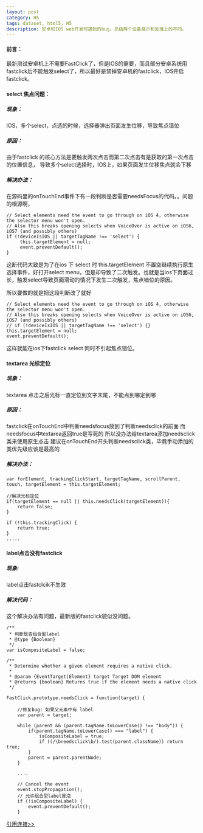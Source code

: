 ```yaml
---
layout: post
category: H5
tags: dataset, html5, H5
description: 安卓和IOS web开发时遇到的bug，总结两个设备展示和处理上的不同。
---
```



#### 前言：
最新测试安卓机上不需要FastClick了，但是IOS的需要，而且部分安卓系统用fastclick后不能触发select了，所以最好是禁掉安卓机的fastclick，IOS开启fastclick。

#### select 焦点问题：
##### 现象：
IOS，多个select，点选的时候，选择器弹出页面发生位移，导致焦点错位
##### 原因：
由于fastclick 的核心方法是要触发两次点击而第二次点击有是获取的第一次点击的位置信息，
导致多个select选择时，IOS上，如果页面发生位移焦点就会下移
##### 解决办法：

在源码里的onTouchEnd事件下有一段判断是否需要needsFocus的代码。。问题的根源啊，

    // Select elements need the event to go through on iOS 4, otherwise the selector menu won't open.
    // Also this breaks opening selects when VoiceOver is active on iOS6, iOS7 (and possibly others)
    if (!deviceIsIOS || targetTagName !== 'select') {
         this.targetElement = null;
         event.preventDefault();
    }

这断代码大致是为了在ios 下 select 时 this.targetElement  不置空继续执行原生选择事件，好打开select menu，但是却导致了二次触发。也就是当ios下页面过长，触发select导致页面滑动的情况下发生二次触发，焦点错位的原因。

所以要做的就是把这段判断改了就好

    // Select elements need the event to go through on iOS 4, otherwise the selector menu won't open.
    // Also this breaks opening selects when VoiceOver is active on iOS6, iOS7 (and possibly others)
    // if (!deviceIsIOS || targetTagName !== 'select') {}
    this.targetElement = null;
    event.preventDefault();


这样就能在ios下fastclick select 同时不引起焦点错位。

#### textarea 光标定位

##### 现象：
textarea 点击之后光标一直定位到文字末尾，不能点到哪定到哪
##### 原因：
fastclick在onTouchEnd中判断needsfocus放到了判断needsclick的前面
而needsfocus中textarea返回true是写死的
所以没办法给textarea添加needsclick类来使用原生点击
建议在onTouchEnd开头判断needsclick类，毕竟手动添加的类优先级应该是最高的
##### 解决办法：
    var forElement, trackingClickStart, targetTagName, scrollParent, touch, targetElement = this.targetElement;

    //解决光标定位
    if(targetElement == null || this.needsClick(targetElement)){
        return false;
    }

    if (!this.trackingClick) {
        return true;
    }
    .....

#### label点击没有fastclick

##### 现象:
label点击fastclcik不生效

##### 解决代码：
这个解决办法有问题，最新版的fastclick貌似没问题。

    /**
     * 判断是否组合型label
     * @type {Boolean}
     */
    var isCompositeLabel = false;

    /**
     * Determine whether a given element requires a native click.
     *
     * @param {EventTarget|Element} target Target DOM element
     * @returns {boolean} Returns true if the element needs a native click
     */

    FastClick.prototype.needsClick = function(target) {

        //修复bug: 如果父元素中有 label
        var parent = target;

        while (parent && (parent.tagName.toLowerCase() !== "body")) {
            if(parent.tagName.toLowerCase() === "label") {
                isCompositeLabel = true;
                if ((/\bneedsclick\b/).test(parent.className)) return true;
            }
            parent = parent.parentNode;
        }

        ....

        // Cancel the event
        event.stopPropagation();
        // 允许组合型label冒泡
        if (!isCompositeLabel) {
            event.preventDefault();
        }


[引用连接>>](https://github.com/sdc-alibaba/SUI-Mobile/commit/dad2b3202a8a0f293cf98afecf803ae6d23f300c)





[jekyll]: http://jekyllrb.com/ "Jekyll 官方文档"
[emacs-jekyll]: https://github.com/diasjorge/jekyll.el "Emacs Jekyll 插件"
[emacs-jekyll-better]: https://github.com/tangjiujun/emacs.d/blob/master/custom-util/jekyll.el "修改后的 Emacs Jekyll 插件"